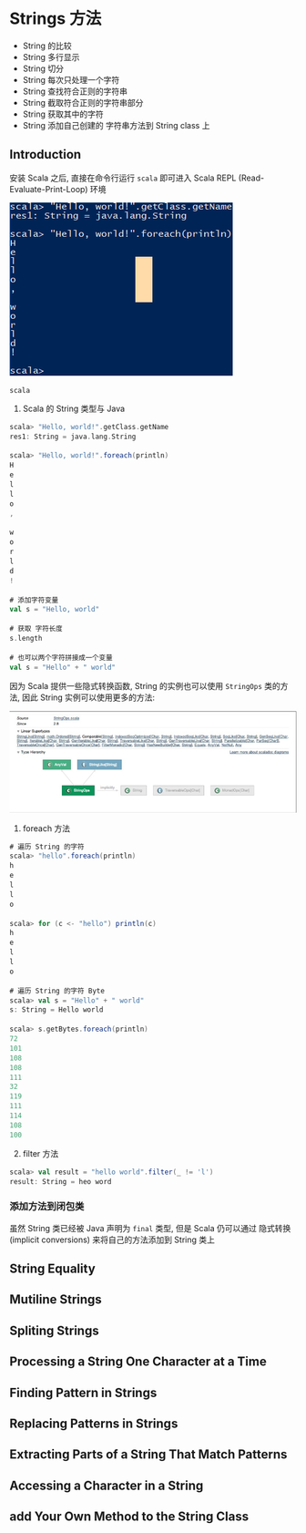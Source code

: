 # Strings 方法

- String 的比较
- String 多行显示
- String 切分
- String 每次只处理一个字符
- String 查找符合正则的字符串
- String 截取符合正则的字符串部分
- String 获取其中的字符
- String 添加自己创建的 字符串方法到 String class 上

## Introduction

安装 Scala 之后, 直接在命令行运行 `scala` 即可进入 Scala REPL (Read-Evaluate-Print-Loop) 环境

![](./_img/Chacpter01_01.png)

```shell
scala 
```

1. Scala 的 String 类型与 Java 
```scala
scala> "Hello, world!".getClass.getName
res1: String = java.lang.String

scala> "Hello, world!".foreach(println)
H
e
l
l
o
,

w
o
r
l
d
!

# 添加字符变量
val s = "Hello, world"

# 获取 字符长度
s.length 

# 也可以两个字符拼接成一个变量
val s = "Hello" + " world"
```

因为 Scala 提供一些隐式转换函数, String 的实例也可以使用 `StringOps` 类的方法, 因此 String 实例可以使用更多的方法:

![](./_img/Chacpter01_02StringOps.png)

1. foreach 方法

```scala 
# 遍历 String 的字符
scala> "hello".foreach(println)
h
e
l
l
o

scala> for (c <- "hello") println(c)
h
e
l
l
o

# 遍历 String 的字符 Byte
scala> val s = "Hello" + " world"
s: String = Hello world

scala> s.getBytes.foreach(println)
72
101
108
108
111
32
119
111
114
108
100
```

2. filter 方法

```scala 
scala> val result = "hello world".filter(_ != 'l')
result: String = heo word
```

### 添加方法到闭包类

虽然 String 类已经被 Java 声明为 `final` 类型, 但是 Scala 仍可以通过 隐式转换 (implicit conversions) 来将自己的方法添加到 String 类上

## String Equality


## Mutiline Strings 

## Spliting Strings

## Processing a String One Character at a Time 


## Finding Pattern in Strings 

## Replacing Patterns in Strings 

## Extracting Parts of a String That Match Patterns 

## Accessing a Character in a String 

## add Your Own Method to the String Class
